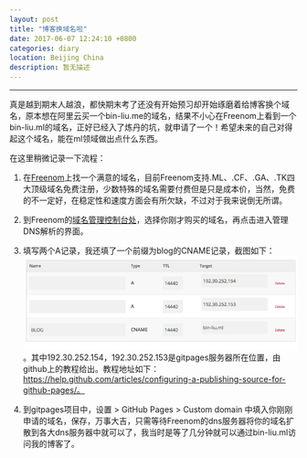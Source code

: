 ```yaml
---
layout: post
title: "博客换域名啦"
date: 2017-06-07 12:24:10 +0800
categories: diary
location: Beijing China
description: 暂无描述
---
```

---

真是越到期末人越浪，都快期末考了还没有开始预习却开始琢磨着给博客换个域名，原本想在阿里云买一个bin-liu.me的域名，结果不小心在Freenom上看到一个bin-liu.ml的域名，正好已经入了炼丹的坑，就申请了一个！希望未来的自己对得起这个域名，能在ml领域做出点什么东西。

在这里稍微记录一下流程：
1. 在[Freenom](https://my.freenom.com/domains.php)上找一个满意的域名，目前Freenom支持.ML、.CF、.GA、.TK四大顶级域名免费注册，少数特殊的域名需要付费但是只是成本价，当然，免费的不一定好，在稳定性和速度方面会有所欠缺，不过对于我来说倒无所谓。

2. 到Freenom的[域名管理控制台处](https://my.freenom.com/clientarea.php?action=domains)，选择你刚才购买的域名，再点击进入管理DNS解析的界面。

3. 填写两个A记录，我还填了一个前缀为blog的CNAME记录，截图如下：![截图](/static/image/post/2017-06-07-博客换域名啦/WX20170617-134658.png)。其中192.30.252.154，192.30.252.153是gitpages服务器所在位置，由github上的教程给出。教程地址如下：https://help.github.com/articles/configuring-a-publishing-source-for-github-pages/。

4. 到gitpages项目中，设置 > GitHub Pages > Custom domain 中填入你刚刚申请的域名，保存，万事大吉，只需等待Freenom的dns服务器将你的域名扩散到各大dns服务器中就可以了，我当时是等了几分钟就可以通过bin-liu.ml访问我的博客了。
